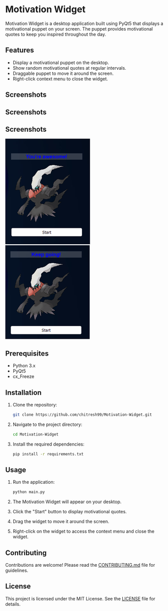 # Motivation Widget

Motivation Widget is a desktop application built using PyQt5 that displays a motivational puppet on your screen. The puppet provides motivational quotes to keep you inspired throughout the day.

## Features

- Display a motivational puppet on the desktop.
- Show random motivational quotes at regular intervals.
- Draggable puppet to move it around the screen.
- Right-click context menu to close the widget.

## Screenshots

## Screenshots

## Screenshots

![Motivation Widget Screenshot 1](./screenshots/Motivation%201.png)
![Motivation Widget Screenshot 2](./screenshots/Motivation%202.png)



## Prerequisites

- Python 3.x
- PyQt5
- cx_Freeze

## Installation

1. Clone the repository:
    ```bash
    git clone https://github.com/chitresh99/Motivation-Widget.git
    ```

2. Navigate to the project directory:
    ```bash
    cd Motivation-Widget
    ```

3. Install the required dependencies:
    ```bash
    pip install -r requirements.txt
    ```

## Usage

1. Run the application:
    ```bash
    python main.py
    ```

2. The Motivation Widget will appear on your desktop.
3. Click the "Start" button to display motivational quotes.
4. Drag the widget to move it around the screen.
5. Right-click on the widget to access the context menu and close the widget.

## Contributing

Contributions are welcome! Please read the [CONTRIBUTING.md](CONTRIBUTING.md) file for guidelines.

## License

This project is licensed under the MIT License. See the [LICENSE](LICENSE) file for details.
